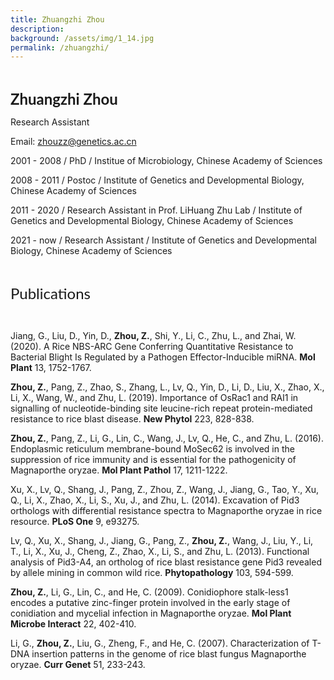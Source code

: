 ```yaml
---
title: Zhuangzhi Zhou
description:   
background: /assets/img/1_14.jpg
permalink: /zhuangzhi/
---
```




&nbsp;
<br/>

<font face="Lato" size="5">
  <b>Zhuangzhi Zhou</b>
</font>

<br/>

Research Assistant
 
 
Email: <zhouzz@genetics.ac.cn>
 
2001 - 2008 / PhD / Institue of Microbiology, Chinese Academy of Sciences

2008 - 2011 / Postoc / Institute of Genetics and Developmental Biology, Chinese Academy of Sciences
 
2011 - 2020 / Research Assistant in Prof. LiHuang Zhu Lab /  Institute of Genetics and Developmental Biology, Chinese Academy of Sciences
 
2021 - now / Research Assistant /  Institute of Genetics and Developmental Biology, Chinese Academy of Sciences

 
<br/>
  
<font size="5" face="Lato">Publications</font>

<br/>

Jiang, G., Liu, D., Yin, D., **Zhou, Z.**, Shi, Y., Li, C., Zhu, L., and Zhai, W. (2020). A Rice NBS-ARC Gene Conferring Quantitative Resistance to Bacterial Blight Is Regulated by a Pathogen Effector-Inducible miRNA. **Mol Plant** 13, 1752-1767.

**Zhou, Z.**, Pang, Z., Zhao, S., Zhang, L., Lv, Q., Yin, D., Li, D., Liu, X., Zhao, X., Li, X., Wang, W., and Zhu, L. (2019). Importance of OsRac1 and RAI1 in signalling of nucleotide-binding site leucine-rich repeat protein-mediated resistance to rice blast disease. **New Phytol** 223, 828-838.

**Zhou, Z.**, Pang, Z., Li, G., Lin, C., Wang, J., Lv, Q., He, C., and Zhu, L. (2016). Endoplasmic reticulum membrane-bound MoSec62 is involved in the suppression of rice immunity and is essential for the pathogenicity of Magnaporthe oryzae. **Mol Plant Pathol** 17, 1211-1222.

Xu, X., Lv, Q., Shang, J., Pang, Z., Zhou, Z., Wang, J., Jiang, G., Tao, Y., Xu, Q., Li, X., Zhao, X., Li, S., Xu, J., and Zhu, L. (2014). Excavation of Pid3 orthologs with differential resistance spectra to Magnaporthe oryzae in rice resource. **PLoS One** 9, e93275.

Lv, Q., Xu, X., Shang, J., Jiang, G., Pang, Z., **Zhou, Z.**, Wang, J., Liu, Y., Li, T., Li, X., Xu, J., Cheng, Z., Zhao, X., Li, S., and Zhu, L. (2013). Functional analysis of Pid3-A4, an ortholog of rice blast resistance gene Pid3 revealed by allele mining in common wild rice. **Phytopathology** 103, 594-599.

**Zhou, Z.**, Li, G., Lin, C., and He, C. (2009). Conidiophore stalk-less1 encodes a putative zinc-finger protein involved in the early stage of conidiation and mycelial infection in Magnaporthe oryzae. **Mol Plant Microbe Interact** 22, 402-410.

Li, G., **Zhou, Z.**, Liu, G., Zheng, F., and He, C. (2007). Characterization of T-DNA insertion patterns in the genome of rice blast fungus Magnaporthe oryzae. **Curr Genet** 51, 233-243.
<br/>
<br/>
